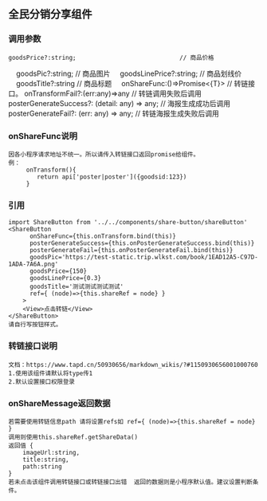 ## 全民分销分享组件

### 调用参数

    goodsPrice?:string;                             // 商品价格
    goodsPic?:string;                               // 商品图片
    goodsLinePrice?:string;                         // 商品划线价
    goodsTitle?:string                              // 商品标题
    onShareFunc:()=>Promise<{T}>                    // 转链接口。
    onTransformFail?:(err:any)=>any                 // 转链调用失败后调用
    posterGenerateSuccess?: (detail: any) => any;   // 海报生成成功后调用
    posterGenerateFail?: (err: any) => any;         // 转链海报生成失败后调用

### onShareFunc说明
    因各小程序请求地址不统一。所以请传入转链接口返回promise给组件。
    例：
         onTransform(){
            return api['poster|poster']({goodsid:123})
         }

### 引用
    import ShareButton from '../../components/share-button/shareButton'
    <ShareButton 
          onShareFunc={this.onTransform.bind(this)} 
          posterGenerateSuccess={this.onPosterGenerateSuccess.bind(this)}
          posterGenerateFail={this.onPosterGenerateFail.bind(this)}
          goodsPic='https://test-static.trip.wlkst.com/book/1EAD12A5-C97D-1ADA-7A6A.png'
          goodsPrice={150}
          goodsLinePrice={0.3}
          goodsTitle='测试测试测试测试'
          ref={ (node)=>{this.shareRef = node} }
        >
        <View>点击转链</View>
    </ShareButton>
    请自行写按钮样式。

### 转链接口说明
    文档：https://www.tapd.cn/50930656/markdown_wikis/?#1150930656001000760
    1.使用该组件请默认将type传1
    2.默认设置接口权限登录

### onShareMessage返回数据
    若需要使用转链信息path 请将设置refs如 ref={ (node)=>{this.shareRef = node} }
    调用则使用this.shareRef.getShareData() 
    返回值 {
        imageUrl:string,
        title:string,
        path:string
    }
    若未点击该组件调用转链接口或转链接口出错  返回的数据则是小程序默认值。建议设置判断条件。